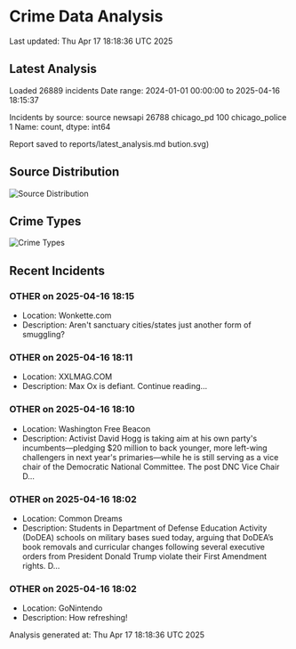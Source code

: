# Crime Data Analysis
Last updated: Thu Apr 17 18:18:36 UTC 2025

## Latest Analysis

Loaded 26889 incidents
Date range: 2024-01-01 00:00:00 to 2025-04-16 18:15:37

Incidents by source:
source
newsapi           26788
chicago_pd          100
chicago_police        1
Name: count, dtype: int64

Report saved to reports/latest_analysis.md
bution.svg)

## Source Distribution
![Source Distribution](images/source_distribution.svg)

## Crime Types
![Crime Types](images/crime_types.svg)

## Recent Incidents

### OTHER on 2025-04-16 18:15
- Location: Wonkette.com
- Description: Aren't sanctuary cities/states just another form of smuggling?


### OTHER on 2025-04-16 18:11
- Location: XXLMAG.COM
- Description: Max Ox is defiant. Continue reading…


### OTHER on 2025-04-16 18:10
- Location: Washington Free Beacon
- Description: Activist David Hogg is taking aim at his own party's incumbents—pledging $20 million to back younger, more left-wing challengers in next year's primaries—while he is still serving as a vice chair of the Democratic National Committee.
The post DNC Vice Chair D…


### OTHER on 2025-04-16 18:02
- Location: Common Dreams
- Description: Students in Department of Defense Education Activity (DoDEA) schools on military bases sued today, arguing that DoDEA’s book removals and curricular changes following several executive orders from President Donald Trump violate their First Amendment rights. D…


### OTHER on 2025-04-16 18:02
- Location: GoNintendo
- Description: How refreshing!

Analysis generated at: Thu Apr 17 18:18:36 UTC 2025
